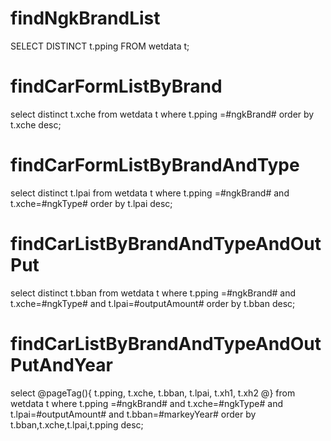 findNgkBrandList
===
SELECT DISTINCT t.pping FROM wetdata t;

findCarFormListByBrand
===
select distinct t.xche from wetdata t where  t.pping =#ngkBrand# order by t.xche desc;

findCarFormListByBrandAndType
===
select distinct t.lpai from wetdata t where  t.pping =#ngkBrand#  and t.xche=#ngkType# order by t.lpai desc;

findCarListByBrandAndTypeAndOutPut
===
select  distinct t.bban from wetdata t where  t.pping =#ngkBrand#  and t.xche=#ngkType# and t.lpai=#outputAmount# order by t.bban desc;

findCarListByBrandAndTypeAndOutPutAndYear
===
select @pageTag(){
t.pping,
t.xche,
t.bban,
t.lpai,
t.xh1,
t.xh2
 @}
from wetdata t where  t.pping =#ngkBrand#  and t.xche=#ngkType# and t.lpai=#outputAmount#
and t.bban=#markeyYear# order by t.bban,t.xche,t.lpai,t.pping desc;